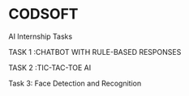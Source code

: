 # CODSOFT
AI Internship Tasks


TASK 1 :CHATBOT WITH RULE-BASED RESPONSES


TASK 2 :TIC-TAC-TOE AI


Task 3: Face Detection and Recognition
